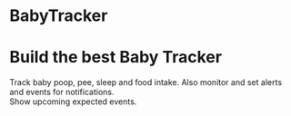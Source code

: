 # BabyTracker
# Build the best Baby Tracker
Track baby poop, pee, sleep and food intake.
Also monitor and set alerts and events for notifications.  
Show upcoming expected events.
